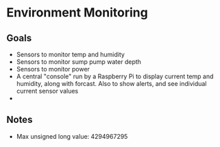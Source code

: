 # Environment Monitoring

## Goals
* Sensors to monitor temp and humidity
* Sensors to monitor sump pump water depth
* Sensors to monitor power
* A central "console" run by a Raspberry Pi to display current temp and humidity, along with forcast.  Also to show alerts, and see individual current sensor values
* 

## Notes
* Max unsigned long value: 4294967295

